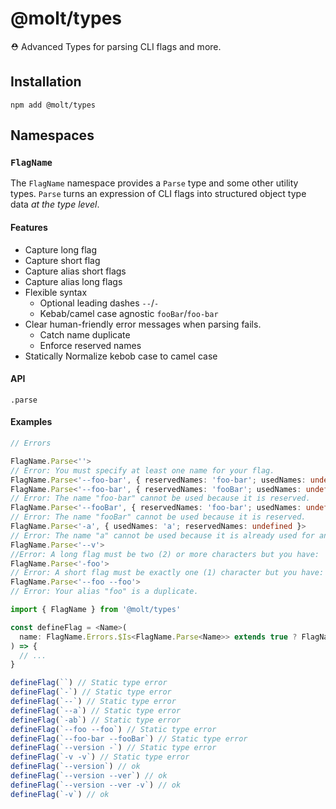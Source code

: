# @molt/types

⛑ Advanced Types for parsing CLI flags and more.

## Installation

```
npm add @molt/types
```

## Namespaces

### `FlagName`

The `FlagName` namespace provides a `Parse` type and some other utility types. `Parse` turns an expression of CLI flags into structured object type data _at the type level_.

#### Features

- Capture long flag
- Capture short flag
- Capture alias short flags
- Capture alias long flags
- Flexible syntax
  - Optional leading dashes `--`/`-`
  - Kebab/camel case agnostic `fooBar`/`foo-bar`
- Clear human-friendly error messages when parsing fails.
  - Catch name duplicate
  - Enforce reserved names
- Statically Normalize kebob case to camel case

#### API

`.parse`

#### Examples

```ts
// Errors

FlagName.Parse<''>
// Error: You must specify at least one name for your flag.
FlagName.Parse<'--foo-bar', { reservedNames: 'foo-bar'; usedNames: undefined }>
FlagName.Parse<'--foo-bar', { reservedNames: 'fooBar'; usedNames: undefined }>
// Error: The name "foo-bar" cannot be used because it is reserved.
FlagName.Parse<'--fooBar', { reservedNames: 'foo-bar'; usedNames: undefined }>
// Error: The name "fooBar" cannot be used because it is reserved.
FlagName.Parse<'-a', { usedNames: 'a'; reservedNames: undefined }>
// Error: The name "a" cannot be used because it is already used for another flag.
FlagName.Parse<'--v'>
//Error: A long flag must be two (2) or more characters but you have: '--v
FlagName.Parse<'-foo'>
// Error: A short flag must be exactly one (1) character but you have: '-foo'.
FlagName.Parse<'--foo --foo'>
// Error: Your alias "foo" is a duplicate.
```

```ts
import { FlagName } from '@molt/types'

const defineFlag = <Name>(
  name: FlagName.Errors.$Is<FlagName.Parse<Name>> extends true ? FlagName.Parse<Name> : Name
) => {
  // ...
}

defineFlag(``) // Static type error
defineFlag(`-`) // Static type error
defineFlag(`--`) // Static type error
defineFlag(`--a`) // Static type error
defineFlag(`-ab`) // Static type error
defineFlag(`--foo --foo`) // Static type error
defineFlag(`--foo-bar --fooBar`) // Static type error
defineFlag(`--version -`) // Static type error
defineFlag(`-v -v`) // Static type error
defineFlag(`--version`) // ok
defineFlag(`--version --ver`) // ok
defineFlag(`--version --ver -v`) // ok
defineFlag(`-v`) // ok
```
